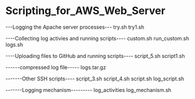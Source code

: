 # Scripting_for_AWS_Web_Server

---Logging the Apache server processes---
try.sh
try1.sh

----Collecting log activies and running scripts----
custom.sh
run_custom.sh
logs.sh

----Uploading files to GitHub and running scripts----
script_5.sh
script1.sh

------compressed log file-----
logs.tar.gz

-------Other SSH scripts----
script_3.sh
script_4.sh
script.sh
log_script.sh


-------Logging mechanism---------
log_activities 
log_mechanism.sh
